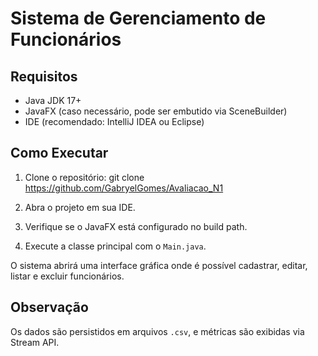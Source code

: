 # Sistema de Gerenciamento de Funcionários

## Requisitos
- Java JDK 17+
- JavaFX (caso necessário, pode ser embutido via SceneBuilder)
- IDE (recomendado: IntelliJ IDEA ou Eclipse)

## Como Executar
1. Clone o repositório:
   git clone https://github.com/GabryelGomes/Avaliacao_N1

2. Abra o projeto em sua IDE.

3. Verifique se o JavaFX está configurado no build path.

4. Execute a classe principal com o `Main.java`.

O sistema abrirá uma interface gráfica onde é possível cadastrar, editar, listar e excluir funcionários.

## Observação
Os dados são persistidos em arquivos `.csv`, e métricas são exibidas via Stream API.
